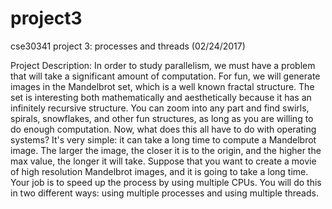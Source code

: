 # project3
cse30341 project 3: processes and threads (02/24/2017)

Project Description:
In order to study parallelism, we must have a problem that will take a significant amount of computation. For fun, we will generate images in the Mandelbrot set, which is a well known fractal structure. The set is interesting both mathematically and aesthetically because it has an infinitely recursive structure. You can zoom into any part and find swirls, spirals, snowflakes, and other fun structures, as long as you are willing to do enough computation. 
Now, what does this all have to do with operating systems? It's very simple: it can take a long time to compute a Mandelbrot image. The larger the image, the closer it is to the origin, and the higher the max value, the longer it will take. Suppose that you want to create a movie of high resolution Mandelbrot images, and it is going to take a long time. Your job is to speed up the process by using multiple CPUs. You will do this in two different ways: using multiple processes and using multiple threads.
